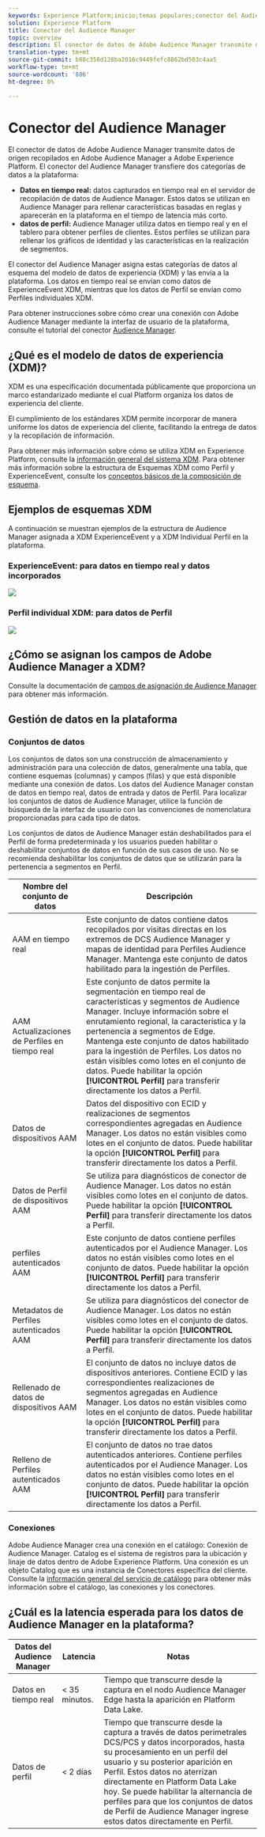 ```yaml
---
keywords: Experience Platform;inicio;temas populares;conector del Audience Manager;administrador de Audiencias;administrador de audiencias
solution: Experience Platform
title: Conector del Audience Manager
topic: overview
description: El conector de datos de Adobe Audience Manager transmite datos de origen recopilados en Adobe Audience Manager a Adobe Experience Platform. El conector del Audience Manager ingesta dos categorías de datos en la plataforma.
translation-type: tm+mt
source-git-commit: b88c358d128ba2016c9449fefc8862bd503c4aa5
workflow-type: tm+mt
source-wordcount: '886'
ht-degree: 0%

---
```



# Conector del Audience Manager

El conector de datos de Adobe Audience Manager transmite datos de origen recopilados en Adobe Audience Manager a Adobe Experience Platform. El conector del Audience Manager transfiere dos categorías de datos a la plataforma:

- **Datos en tiempo real:** datos capturados en tiempo real en el servidor de recopilación de datos de Audience Manager. Estos datos se utilizan en Audience Manager para rellenar características basadas en reglas y aparecerán en la plataforma en el tiempo de latencia más corto.
- **datos de perfil:** Audience Manager utiliza datos en tiempo real y en el tablero para obtener perfiles de clientes. Estos perfiles se utilizan para rellenar los gráficos de identidad y las características en la realización de segmentos.

El conector del Audience Manager asigna estas categorías de datos al esquema del modelo de datos de experiencia (XDM) y las envía a la plataforma. Los datos en tiempo real se envían como datos de ExperienceEvent XDM, mientras que los datos de Perfil se envían como Perfiles individuales XDM.

Para obtener instrucciones sobre cómo crear una conexión con Adobe Audience Manager mediante la interfaz de usuario de la plataforma, consulte el tutorial del conector [Audience Manager](../../tutorials/ui/create/adobe-applications/audience-manager.md).

## ¿Qué es el modelo de datos de experiencia (XDM)?

XDM es una especificación documentada públicamente que proporciona un marco estandarizado mediante el cual Platform organiza los datos de experiencia del cliente.

El cumplimiento de los estándares XDM permite incorporar de manera uniforme los datos de experiencia del cliente, facilitando la entrega de datos y la recopilación de información.

Para obtener más información sobre cómo se utiliza XDM en Experience Platform, consulte la [información general del sistema XDM](../../../xdm/home.md). Para obtener más información sobre la estructura de Esquemas XDM como Perfil y ExperienceEvent, consulte los [conceptos básicos de la composición de esquema](../../../xdm/schema/composition.md).

## Ejemplos de esquemas XDM

A continuación se muestran ejemplos de la estructura de Audience Manager asignada a XDM ExperienceEvent y a XDM Individual Perfil en la plataforma.

### ExperienceEvent: para datos en tiempo real y datos incorporados

![](images/aam-experience-events-for-dcs-and-onboarding-data.png)

### Perfil individual XDM: para datos de Perfil

![](images/aam-profile-xdm-for-profile-data.png)

## ¿Cómo se asignan los campos de Adobe Audience Manager a XDM?

Consulte la documentación de [campos de asignación de Audience Manager](./mapping/audience-manager.md) para obtener más información.

## Gestión de datos en la plataforma

### Conjuntos de datos

Los conjuntos de datos son una construcción de almacenamiento y administración para una colección de datos, generalmente una tabla, que contiene esquemas (columnas) y campos (filas) y que está disponible mediante una conexión de datos. Los datos del Audience Manager constan de datos en tiempo real, datos de entrada y datos de Perfil. Para localizar los conjuntos de datos de Audience Manager, utilice la función de búsqueda de la interfaz de usuario con las convenciones de nomenclatura proporcionadas para cada tipo de datos.

Los conjuntos de datos de Audience Manager están deshabilitados para el Perfil de forma predeterminada y los usuarios pueden habilitar o deshabilitar conjuntos de datos en función de sus casos de uso. No se recomienda deshabilitar los conjuntos de datos que se utilizarán para la pertenencia a segmentos en Perfil.

| Nombre del conjunto de datos | Descripción |
| ------------ | ----------- |
| AAM en tiempo real | Este conjunto de datos contiene datos recopilados por visitas directas en los extremos de DCS Audience Manager y mapas de identidad para Perfiles Audience Manager. Mantenga este conjunto de datos habilitado para la ingestión de Perfiles. |
| AAM Actualizaciones de Perfiles en tiempo real | Este conjunto de datos permite la segmentación en tiempo real de características y segmentos de Audience Manager. Incluye información sobre el enrutamiento regional, la característica y la pertenencia a segmentos de Edge. Mantenga este conjunto de datos habilitado para la ingestión de Perfiles. Los datos no están visibles como lotes en el conjunto de datos. Puede habilitar la opción **[!UICONTROL Perfil]** para transferir directamente los datos a Perfil. |
| Datos de dispositivos AAM | Datos del dispositivo con ECID y realizaciones de segmentos correspondientes agregadas en Audience Manager. Los datos no están visibles como lotes en el conjunto de datos. Puede habilitar la opción **[!UICONTROL Perfil]** para transferir directamente los datos a Perfil. |
| Datos de Perfil de dispositivos AAM | Se utiliza para diagnósticos de conector de Audience Manager. Los datos no están visibles como lotes en el conjunto de datos. Puede habilitar la opción **[!UICONTROL Perfil]** para transferir directamente los datos a Perfil. |
| perfiles autenticados AAM | Este conjunto de datos contiene perfiles autenticados por el Audience Manager. Los datos no están visibles como lotes en el conjunto de datos. Puede habilitar la opción **[!UICONTROL Perfil]** para transferir directamente los datos a Perfil. |
| Metadatos de Perfiles autenticados AAM | Se utiliza para diagnósticos del conector de Audience Manager. Los datos no están visibles como lotes en el conjunto de datos. Puede habilitar la opción **[!UICONTROL Perfil]** para transferir directamente los datos a Perfil. |
| Rellenado de datos de dispositivos AAM | El conjunto de datos no incluye datos de dispositivos anteriores. Contiene ECID y las correspondientes realizaciones de segmentos agregadas en Audience Manager. Los datos no están visibles como lotes en el conjunto de datos. Puede habilitar la opción **[!UICONTROL Perfil]** para transferir directamente los datos a Perfil. |
| Relleno de Perfiles autenticados AAM | El conjunto de datos no trae datos autenticados anteriores. Contiene perfiles autenticados por el Audience Manager. Los datos no están visibles como lotes en el conjunto de datos. Puede habilitar la opción **[!UICONTROL Perfil]** para transferir directamente los datos a Perfil. |

### Conexiones

Adobe Audience Manager crea una conexión en el catálogo: Conexión de Audience Manager. Catalog es el sistema de registros para la ubicación y linaje de datos dentro de Adobe Experience Platform. Una conexión es un objeto Catalog que es una instancia de Conectores específica del cliente. Consulte la [información general del servicio de catálogo](../../../catalog/home.md) para obtener más información sobre el catálogo, las conexiones y los conectores.

## ¿Cuál es la latencia esperada para los datos de Audience Manager en la plataforma?

| Datos del Audience Manager | Latencia | Notas |
| --- | --- | --- |
| Datos en tiempo real | &lt; 35 minutos. | Tiempo que transcurre desde la captura en el nodo Audience Manager Edge hasta la aparición en Platform Data Lake. |
| Datos de perfil | &lt; 2 días | Tiempo que transcurre desde la captura a través de datos perimetrales DCS/PCS y datos incorporados, hasta su procesamiento en un perfil del usuario y su posterior aparición en Perfil. Estos datos no aterrizan directamente en Platform Data Lake hoy. Se puede habilitar la alternancia de perfiles para que los conjuntos de datos de Perfil de Audience Manager ingrese estos datos directamente en Perfil. |